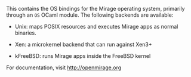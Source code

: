 This contains the OS bindings for the Mirage operating system, primarily
through an `OS` OCaml module. The following backends are available:

* Unix: maps POSIX resources and executes Mirage apps as normal binaries.

* Xen: a microkernel backend that can run against Xen3+

* kFreeBSD: runs Mirage apps inside the FreeBSD kernel

For documentation, visit http://openmirage.org
